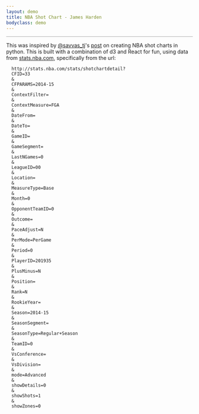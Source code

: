 ```yaml
---
layout: demo
title: NBA Shot Chart - James Harden
bodyclass: demo
---
```


<div id="shot-chart" style="border: 1px solid #ccc;"></div>
<p></p>

This was inspired by [@savvas_tj](https://twitter.com/savvas_tj)'s
[post](http://savvastjortjoglou.com/nba-shot-sharts.html#Plotting-the-Shot-Chart-Data)
on creating NBA shot charts in python.  This is built with a
combination of d3 and React for fun, using data from
[stats.nba.com](http://stats.nba.com), specifically from the url:

```
  http://stats.nba.com/stats/shotchartdetail?
  CFID=33
  &
  CFPARAMS=2014-15
  &
  ContextFilter=
  &
  ContextMeasure=FGA
  &
  DateFrom=
  &
  DateTo=
  &
  GameID=
  &
  GameSegment=
  &
  LastNGames=0
  &
  LeagueID=00
  &
  Location=
  &
  MeasureType=Base
  &
  Month=0
  &
  OpponentTeamID=0
  &
  Outcome=
  &
  PaceAdjust=N
  &
  PerMode=PerGame
  &
  Period=0
  &
  PlayerID=201935
  &
  PlusMinus=N
  &
  Position=
  &
  Rank=N
  &
  RookieYear=
  &
  Season=2014-15
  &
  SeasonSegment=
  &
  SeasonType=Regular+Season
  &
  TeamID=0
  &
  VsConference=
  &
  VsDivision=
  &
  mode=Advanced
  &
  showDetails=0
  &
  showShots=1
  &
  showZones=0
```

<script src="/public/js/nba-shot-chart.js" type="text/javascript"></script>

